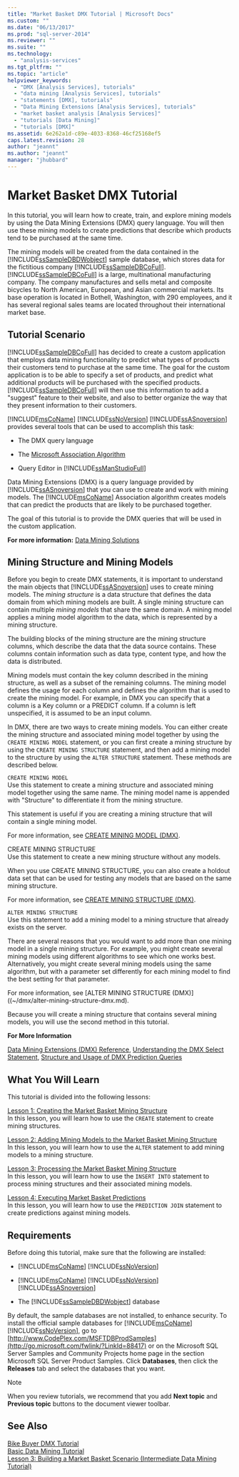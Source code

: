 ```yaml
---
title: "Market Basket DMX Tutorial | Microsoft Docs"
ms.custom: ""
ms.date: "06/13/2017"
ms.prod: "sql-server-2014"
ms.reviewer: ""
ms.suite: ""
ms.technology: 
  - "analysis-services"
ms.tgt_pltfrm: ""
ms.topic: "article"
helpviewer_keywords: 
  - "DMX [Analysis Services], tutorials"
  - "data mining [Analysis Services], tutorials"
  - "statements [DMX], tutorials"
  - "Data Mining Extensions [Analysis Services], tutorials"
  - "market basket analysis [Analysis Services]"
  - "tutorials [Data Mining]"
  - "tutorials [DMX]"
ms.assetid: 6e262a1d-c89e-4033-8368-46cf25168ef5
caps.latest.revision: 28
author: "jeannt"
ms.author: "jeannt"
manager: "jhubbard"
---
```

# Market Basket DMX Tutorial
  In this tutorial, you will learn how to create, train, and explore mining models by using the Data Mining Extensions (DMX) query language. You will then use these mining models to create predictions that describe which products tend to be purchased at the same time.  
  
 The mining models will be created from the data contained in the [!INCLUDE[ssSampleDBDWobject](../includes/sssampledbdwobject-md.md)] sample database, which stores data for the fictitious company [!INCLUDE[ssSampleDBCoFull](../includes/sssampledbcofull-md.md)]. [!INCLUDE[ssSampleDBCoFull](../includes/sssampledbcofull-md.md)] is a large, multinational manufacturing company. The company manufactures and sells metal and composite bicycles to North American, European, and Asian commercial markets. Its base operation is located in Bothell, Washington, with 290 employees, and it has several regional sales teams are located throughout their international market base.  
  
## Tutorial Scenario  
 [!INCLUDE[ssSampleDBCoFull](../includes/sssampledbcofull-md.md)] has decided to create a custom application that employs data mining functionality to predict what types of products their customers tend to purchase at the same time. The goal for the custom application is to be able to specify a set of products, and predict what additional products will be purchased with the specified products. [!INCLUDE[ssSampleDBCoFull](../includes/sssampledbcofull-md.md)] will then use this information to add a "suggest" feature to their website, and also to better organize the way that they present information to their customers.  
  
 [!INCLUDE[msCoName](../includes/msconame-md.md)] [!INCLUDE[ssNoVersion](../includes/ssnoversion-md.md)] [!INCLUDE[ssASnoversion](../includes/ssasnoversion-md.md)] provides several tools that can be used to accomplish this task:  
  
-   The DMX query language  
  
-   The [Microsoft Association Algorithm](../../2014/analysis-services/data-mining/microsoft-association-algorithm.md)  
  
-   Query Editor in [!INCLUDE[ssManStudioFull](../includes/ssmanstudiofull-md.md)]  
  
 Data Mining Extensions (DMX) is a query language provided by [!INCLUDE[ssASnoversion](../includes/ssasnoversion-md.md)] that you can use to create and work with mining models. The [!INCLUDE[msCoName](../includes/msconame-md.md)] Association algorithm creates models that can predict the products that are likely to be purchased together.  
  
 The goal of this tutorial is to provide the DMX queries that will be used in the custom application.  
  
 **For more information:** [Data Mining Solutions](../../2014/analysis-services/data-mining-solutions.md)  
  
## Mining Structure and Mining Models  
 Before you begin to create DMX statements, it is important to understand the main objects that [!INCLUDE[ssASnoversion](../includes/ssasnoversion-md.md)] uses to create mining models. The *mining structure* is a data structure that defines the data domain from which mining models are built. A single mining structure can contain multiple *mining models* that share the same domain. A mining model applies a mining model algorithm to the data, which is represented by a mining structure.  
  
 The building blocks of the mining structure are the mining structure columns, which describe the data that the data source contains. These columns contain information such as data type, content type, and how the data is distributed.  
  
 Mining models must contain the key column described in the mining structure, as well as a subset of the remaining columns. The mining model defines the usage for each column and defines the algorithm that is used to create the mining model. For example, in DMX you can specify that a column is a Key column or a PREDICT column. If a column is left unspecified, it is assumed to be an input column.  
  
 In DMX, there are two ways to create mining models. You can either create the mining structure and associated mining model together by using the `CREATE MINING MODEL` statement, or you can first create a mining structure by using the `CREATE MINING STRUCTURE` statement, and then add a mining model to the structure by using the `ALTER STRUCTURE` statement. These methods are described below.  
  
 `CREATE MINING MODEL`  
 Use this statement to create a mining structure and associated mining model together using the same name. The mining model name is appended with "Structure" to differentiate it from the mining structure.  
  
 This statement is useful if you are creating a mining structure that will contain a single mining model.  
  
 For more information, see [CREATE MINING MODEL &#40;DMX&#41;](~/dmx/create-mining-model-dmx.md).  
  
 CREATE MINING STRUCTURE  
 Use this statement to create a new mining structure without any models.  
  
 When you use CREATE MINING STRUCTURE, you can also create a holdout data set that can be used for testing any models that are based on the same mining structure.  
  
 For more information, see [CREATE MINING STRUCTURE &#40;DMX&#41;](~/dmx/create-mining-structure-dmx.md).  
  
 `ALTER MINING STRUCTURE`  
 Use this statement to add a mining model to a mining structure that already exists on the server.  
  
 There are several reasons that you would want to add more than one mining model in a single mining structure. For example, you might create several mining models using different algorithms to see which one works best. Alternatively, you might create several mining models using the same algorithm, but with a parameter set differently for each mining model to find the best setting for that parameter.  
  
 For more information, see [ALTER MINING STRUCTURE &#40;DMX&#41;]((~/dmx/alter-mining-structure-dmx.md).  
  
 Because you will create a mining structure that contains several mining models, you will use the second method in this tutorial.  
  
 **For More Information**  
  
 [Data Mining Extensions &#40;DMX&#41; Reference](~/dmx/data-mining-extensions-dmx-reference.md), [Understanding the DMX Select Statement](~/dmx/understanding-the-dmx-select-statement.md), [Structure and Usage of DMX Prediction Queries](~/dmx/structure-and-usage-of-dmx-prediction-queries.md)  
  
## What You Will Learn  
 This tutorial is divided into the following lessons:  
  
 [Lesson 1: Creating the Market Basket Mining Structure](../../2014/tutorials/lesson-1-creating-the-market-basket-mining-structure.md)  
 In this lesson, you will learn how to use the `CREATE` statement to create mining structures.  
  
 [Lesson 2: Adding Mining Models to the Market Basket Mining Structure](../../2014/tutorials/lesson-2-adding-mining-models-to-the-market-basket-mining-structure.md)  
 In this lesson, you will learn how to use the `ALTER` statement to add mining models to a mining structure.  
  
 [Lesson 3: Processing the Market Basket Mining Structure](../../2014/tutorials/lesson-3-processing-the-market-basket-mining-structure.md)  
 In this lesson, you will learn how to use the `INSERT INTO` statement to process mining structures and their associated mining models.  
  
 [Lesson 4: Executing Market Basket Predictions](../../2014/tutorials/lesson-4-executing-market-basket-predictions.md)  
 In this lesson, you will learn how to use the `PREDICTION JOIN` statement to create predictions against mining models.  
  
## Requirements  
 Before doing this tutorial, make sure that the following are installed:  
  
-   [!INCLUDE[msCoName](../includes/msconame-md.md)] [!INCLUDE[ssNoVersion](../includes/ssnoversion-md.md)]  
  
-   [!INCLUDE[msCoName](../includes/msconame-md.md)] [!INCLUDE[ssNoVersion](../includes/ssnoversion-md.md)] [!INCLUDE[ssASnoversion](../includes/ssasnoversion-md.md)]  
  
-   The [!INCLUDE[ssSampleDBDWobject](../includes/sssampledbdwobject-md.md)] database  
  
 By default, the sample databases are not installed, to enhance security. To install the official sample databases for [!INCLUDE[msCoName](../includes/msconame-md.md)] [!INCLUDE[ssNoVersion](../includes/ssnoversion-md.md)], go to [http://www.CodePlex.com/MSFTDBProdSamples](http://go.microsoft.com/fwlink/?LinkId=88417) or on the Microsoft SQL Server Samples and Community Projects home page in the section Microsoft SQL Server Product Samples. Click **Databases**, then click the **Releases** tab and select the databases that you want.  
  
> [!NOTE]  
>  When you review tutorials, we recommend that you add **Next topic** and **Previous topic** buttons to the document viewer toolbar.  
  
## See Also  
 [Bike Buyer DMX Tutorial](../../2014/tutorials/bike-buyer-dmx-tutorial.md)   
 [Basic Data Mining Tutorial](../../2014/tutorials/basic-data-mining-tutorial.md)   
 [Lesson 3: Building a Market Basket Scenario &#40;Intermediate Data Mining Tutorial&#41;](../../2014/tutorials/lesson-3-building-a-market-basket-scenario-intermediate-data-mining-tutorial.md)  
  
  